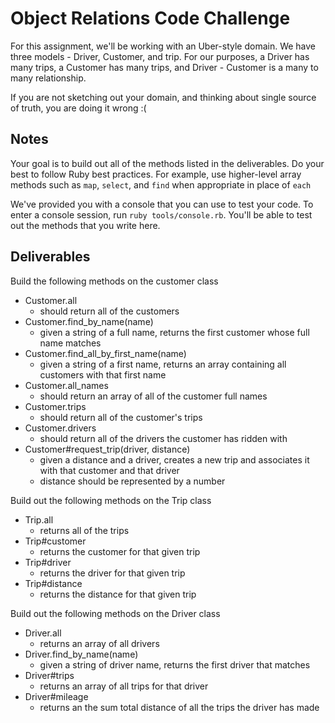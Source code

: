 # Object Relations Code Challenge

For this assignment, we'll be working with an Uber-style domain. We have three models - Driver, Customer, and trip. For our purposes, a Driver has many trips, a Customer has many trips, and Driver - Customer is a many to many relationship.

If you are not sketching out your domain, and thinking about single source of truth, you are doing it wrong :(


## Notes

Your goal is to build out all of the methods listed in the deliverables. Do your best to follow Ruby best practices. For example, use higher-level array methods such as `map`, `select`, and `find` when appropriate in place of `each`

We've provided you with a console that you can use to test your code. To enter a console session, run `ruby tools/console.rb`. You'll be able to test out the methods that you write here.


## Deliverables

Build the following methods on the customer class
+ Customer.all
  + should return all of the customers
+ Customer.find_by_name(name)
  + given a string of a full name, returns the first customer whose full name matches
+ Customer.find_all_by_first_name(name)
  + given a string of a first name, returns an array containing all customers with that first name
+ Customer.all_names
  + should return an array of all of the customer full names
+ Customer.trips
  + should return all of the customer's trips
+ Customer.drivers
  + should return all of the drivers the customer has ridden with
+ Customer#request_trip(driver, distance)
  + given a distance and a driver, creates a new trip and associates it with that customer and that driver
  + distance should be represented by a number

Build out the following methods on the Trip class

+ Trip.all
  + returns all of the trips
+ Trip#customer
  + returns the customer for that given trip
+ Trip#driver
  + returns the driver for that given trip
+ Trip#distance
  + returns the distance for that given trip

Build out the following methods on the Driver class

+ Driver.all
  + returns an array of all drivers
+ Driver.find_by_name(name)
  + given a string of driver name, returns the first driver that matches
+ Driver#trips
  + returns an array of all trips for that driver
+ Driver#mileage
  + returns an the sum total distance of all the trips the driver has made

